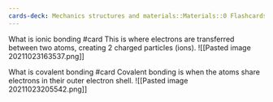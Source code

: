 ```yaml
---
cards-deck: Mechanics structures and materials::Materials::0 Flashcards::Atomic composition (1 to 7)
---
```


What is ionic bonding
#card
This is where electrons are transferred between two atoms, creating 2 charged particles (ions).
![[Pasted image 20211023163537.png]]

What is covalent bonding
#card
Covalent bonding is when the atoms share electrons in their outer electron shell.
![[Pasted image 20211023205542.png]]


